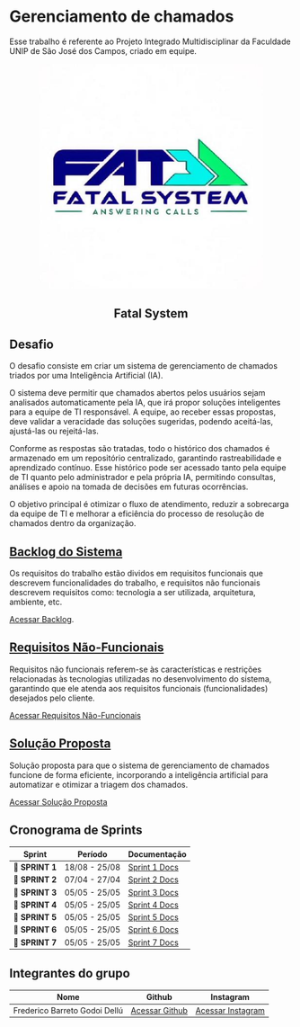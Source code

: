 # Gerenciamento de chamados

Esse trabalho é referente ao Projeto Integrado Multidisciplinar da Faculdade UNIP de São José dos Campos, criado em equipe.

<p align="center">
      <img src="img/203549358.jpg" alt="logo da Fatal System" width="400">
      <h2 align="center"> Fatal System</h2>

## Desafio <a id="desafio"></a>
O desafio consiste em criar um sistema de gerenciamento de chamados triados por uma Inteligência Artificial (IA).

O sistema deve permitir que chamados abertos pelos usuários sejam analisados automaticamente pela IA, que irá propor soluções inteligentes para a equipe de TI responsável. A equipe, ao receber essas propostas, deve validar a veracidade das soluções sugeridas, podendo aceitá-las, ajustá-las ou rejeitá-las.

Conforme as respostas são tratadas, todo o histórico dos chamados é armazenado em um repositório centralizado, garantindo rastreabilidade e aprendizado contínuo. Esse histórico pode ser acessado tanto pela equipe de TI quanto pelo administrador e pela própria IA, permitindo consultas, análises e apoio na tomada de decisões em futuras ocorrências.

O objetivo principal é otimizar o fluxo de atendimento, reduzir a sobrecarga da equipe de TI e melhorar a eficiência do processo de resolução de chamados dentro da organização.



## [Backlog do Sistema](https://github.com/Fredeavatar/UML-Gerenciamento-de-chamados/blob/main/backlog.md)
Os requisitos do trabalho estão dividos em requisitos funcionais que descrevem funcionalidades do trabalho, e requisitos não funcionais descrevem requisitos como: tecnologia a ser utilizada, arquitetura, ambiente, etc.

[Acessar Backlog](https://github.com/Fredeavatar/UML-Gerenciamento-de-chamados/blob/main/backlog.md).


## [Requisitos Não-Funcionais](https://github.com/Fredeavatar/UML-Gerenciamento-de-chamados/blob/main/reqnfunc.md)
Requisitos não funcionais referem-se às características e restrições relacionadas às tecnologias utilizadas no desenvolvimento do sistema, garantindo que ele atenda aos requisitos funcionais (funcionalidades) desejados pelo cliente.

[Acessar Requisitos Não-Funcionais](https://github.com/Fredeavatar/UML-Gerenciamento-de-chamados/blob/main/reqnfunc.md)


## [Solução Proposta](https://github.com/Fredeavatar/UML-Gerenciamento-de-chamados/blob/main/solprop.md)
Solução proposta para que o sistema de gerenciamento de chamados funcione de forma eficiente, incorporando a inteligência artificial para automatizar e otimizar a triagem dos chamados.

[Acessar Solução Proposta](https://github.com/Fredeavatar/UML-Gerenciamento-de-chamados/blob/main/solprop.md)

## Cronograma de Sprints <a id="sprint"></a>

| Sprint          |    Período    | Documentação                                     |
| --------------- | :-----------: | ------------------------------------------------ |
| 🔖 **SPRINT 1** | 18/08 - 25/08 | [Sprint 1 Docs](https://github.com/Fredeavatar/UML-Gerenciamento-de-chamados/blob/main/Sprints/Sprint1.md) |
| 🔖 **SPRINT 2** | 07/04 - 27/04 | [Sprint 2 Docs](https://github.com/Fredeavatar/UML-Gerenciamento-de-chamados/blob/main/Sprints/Sprint2.md) |
| 🔖 **SPRINT 3** | 05/05 - 25/05 | [Sprint 3 Docs](https://github.com/Fredeavatar/UML-Gerenciamento-de-chamados/issues/4) |
| 🔖 **SPRINT 4** | 05/05 - 25/05 | [Sprint 4 Docs](https://github.com/Fredeavatar/UML-Gerenciamento-de-chamados/issues/5) |
| 🔖 **SPRINT 5** | 05/05 - 25/05 | [Sprint 5 Docs](https://github.com/Fredeavatar/UML-Gerenciamento-de-chamados/issues/6) |
| 🔖 **SPRINT 6** | 05/05 - 25/05 | [Sprint 6 Docs](https://github.com/Fredeavatar/UML-Gerenciamento-de-chamados/issues/7) |
| 🔖 **SPRINT 7** | 05/05 - 25/05 | [Sprint 7 Docs](https://github.com/Fredeavatar/UML-Gerenciamento-de-chamados/issues/8) |



## Integrantes do grupo

| Nome | Github | Instagram
| :------------: | :-------------: | :-----------:|
| Frederico Barreto Godoi Dellú | [Acessar Github](https://github.com/Fredeavatar) | [Acessar Instagram](https://www.instagram.com/fredericodellu_?igsh=MXcwa3d0djQzZzZ5MQ==) |
